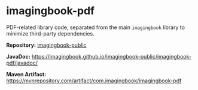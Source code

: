 # imagingbook-pdf

PDF-related library code, separated from the main `imagingbook` library to minimize third-party dependencies.

**Repository:** [imagingbook-public](https://github.com/imagingbook/imagingbook-public)

**JavaDoc:** https://imagingbook.github.io/imagingbook-public/imagingbook-pdf/javadoc/

**Maven Artifact:** https://mvnrepository.com/artifact/com.imagingbook/imagingbook-pdf
